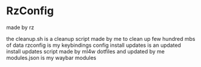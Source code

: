 # RzConfig
made by rz

the cleanup.sh is a cleanup script made by me to clean up few hundred mbs of data
rzconfig is my keybindings config
install updates is an updated install updates script made by ml4w dotfiles and updated by me
modules.json is my waybar modules
